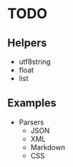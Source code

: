 # TODO

## Helpers

* utf8string
* float
* list

## Examples

* Parsers
	* JSON
	* XML
	* Markdown
	* CSS